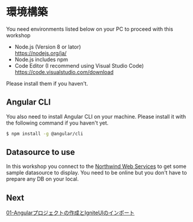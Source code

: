 # 環境構築

You need environments listed below on your PC to proceed with this workshop 

* Node.js (Version 8 or lator) <br>
https://nodejs.org/ja/
* Node.js includes npm
* Code Editor (I recommend using Visual Studio Code)<br>https://code.visualstudio.com/download

Please install them if you haven't.

## Angular CLI
You also need to install Angular CLI on your machine. Please install it with the following command if you haven't yet.

```sh
$ npm install -g @angular/cli
``` 

## Datasource to use

In this workshop you connect to the [Northwind Web Services](http://northwind.servicestack.net) to get some sample datasource to display.
You need to be online but you don't have to prepare any DB on your local.

## Next
[01-Angularプロジェクトの作成とIgniteUIのインポート](01-Angularプロジェクトの作成とIgniteUIのインポート.md) 